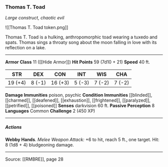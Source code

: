 ### Thomas T. Toad
_Large construct, chaotic evil_

![[Thomas T. Toad token.png]]

Thomas T. Toad is a hulking, anthropomorphic toad wearing a tuxedo and spats. Thomas sings a throaty song about the moon falling in love with its reflection on a lake.





---

**Armor Class** 11 ([[Hide Armor]])
**Hit Points** 59 (7d10 + 21)
**Speed** 40 ft.

| STR     | DEX     | CON     | INT     | WIS     | CHA     |
|---------|---------|---------|---------|---------|---------|
| 19 (+4) | 8 (-1) | 16 (+3) | 5 (-3) | 7 (-2) | 7 (-2) |

**Damage Immunities** poison, psychic
**Condition Immunities** [[blinded]], [[charmed]], [[deafened]], [[exhaustion]], [[frightened]], [[paralyzed]], [[petrified]], [[poisoned]]
**Senses** darkvision 60 ft.
**Passive Perception** 8
**Languages** Common
**Challenge** 2 (450 XP)

---

##### Actions
**Webby Hands**. _Melee Weapon Attack:_ +6 to hit, reach 5 ft., one target. Hit: 8 (1d8 + 4) bludgeoning damage.


---

Source: [[RMBRE]], page 28